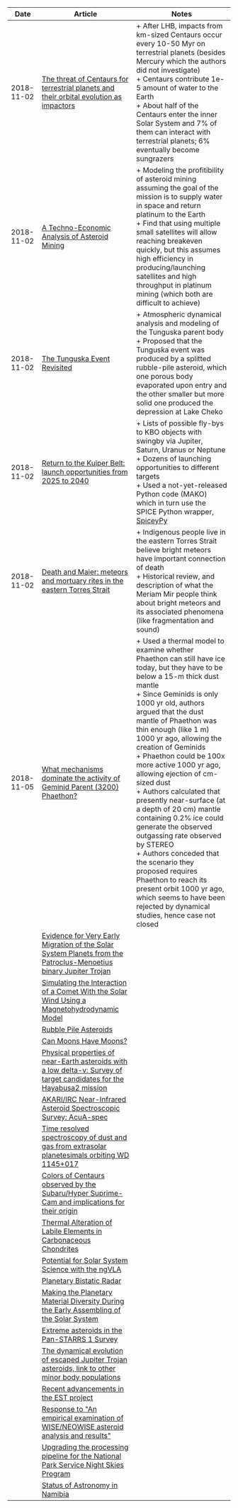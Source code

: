 | Date | Article | Notes | 
| ---- | ---- | ---- |
| 2018-11-02 | [The threat of Centaurs for terrestrial planets and their orbital evolution as impactors](https://arxiv.org/abs/1810.03209) | + After LHB, impacts from km-sized Centaurs occur every 10-50 Myr on terrestrial planets (besides Mercury which the authors did not investigate) <br> + Centaurs contribute 1e-5 amount of water to the Earth <br> + About half of the Centaurs enter the inner Solar System and 7% of them can interact with terrestrial planets; 6% eventually become sungrazers
| 2018-11-02 | [A Techno-Economic Analysis of Asteroid Mining](https://arxiv.org/abs/1810.03836) | + Modeling the profitibility of asteroid mining assuming the goal of the mission is to supply water in space and return platinum to the Earth <br> + Find that using multiple small satellites will allow reaching breakeven quickly, but this assumes high efficiency in producing/launching satellites and high throughput in platinum mining (which both are difficult to achieve)
| 2018-11-02 | [The Tunguska Event Revisited](https://arxiv.org/abs/1810.07427) | + Atmospheric dynamical analysis and modeling of the Tunguska parent body <br> + Proposed that the Tunguska event was produced by a splitted rubble-pile asteroid, which one porous body evaporated upon entry and the other smaller but more solid one produced the depression at Lake Cheko
| 2018-11-02 | [Return to the Kuiper Belt: launch opportunities from 2025 to 2040](https://arxiv.org/abs/1810.07811) | + Lists of possible fly-bys to KBO objects with swingby via Jupiter, Saturn, Uranus or Neptune <br> + Dozens of launching opportunities to different targets <br> + Used a not-yet-released Python code (MAKO) which in turn use the SPICE Python wrapper, [SpiceyPy](https://github.com/AndrewAnnex/SpiceyPy)
| 2018-11-02 | [Death and Maier: meteors and mortuary rites in the eastern Torres Strait](https://arxiv.org/abs/1810.11276) | + Indigenous people live in the eastern Torres Strait believe bright meteors have important connection of death <br> + Historical review, and description of what the Meriam Mir people think about bright meteors and its associated phenomena (like fragmentation and sound)
| 2018-11-05 | [What mechanisms dominate the activity of Geminid Parent (3200) Phaethon?](https://arxiv.org/abs/1811.00759) | + Used a thermal model to examine whether Phaethon can still have ice today, but they have to be below a 15-m thick dust mantle <br> + Since Geminids is only 1000 yr old, authors argued that the dust mantle of Phaethon was thin enough (like 1 m) 1000 yr ago, allowing the creation of Geminids <br> + Phaethon could be 100x more active 1000 yr ago, allowing ejection of cm-sized dust <br> + Authors calculated that presently near-surface (at a depth of 20 cm) mantle containing 0.2% ice could generate the observed outgassing rate observed by STEREO <br> + Authors conceded that the scenario they proposed requires Phaethon to reach its present orbit 1000 yr ago, which seems to have been rejected by dynamical studies, hence case not closed
| | [Evidence for Very Early Migration of the Solar System Planets from the Patroclus-Menoetius binary Jupiter Trojan](https://arxiv.org/abs/1809.04007) |
| | [Simulating the Interaction of a Comet With the Solar Wind Using a Magnetohydrodynamic Model](https://arxiv.org/abs/1809.11149) |
| | [Rubble Pile Asteroids](https://arxiv.org/abs/1810.01815) |
| | [Can Moons Have Moons?](https://arxiv.org/abs/1810.03304) |
| | [Physical properties of near-Earth asteroids with a low delta-v: Survey of target candidates for the Hayabusa2 mission](https://arxiv.org/abs/1810.03706) |
| | [AKARI/IRC Near-Infrared Asteroid Spectroscopic Survey: AcuA-spec](https://arxiv.org/abs/1810.03828) |
| | [Time resolved spectroscopy of dust and gas from extrasolar planetesimals orbiting WD 1145+017](https://arxiv.org/abs/1810.04657) |
| | [Colors of Centaurs observed by the Subaru/Hyper Suprime-Cam and implications for their origin](https://arxiv.org/abs/1810.07459) |
| | [Thermal Alteration of Labile Elements in Carbonaceous Chondrites](https://arxiv.org/abs/1810.04154) |
| | [Potential for Solar System Science with the ngVLA](https://arxiv.org/abs/1810.08521) |
| | [Planetary Bistatic Radar](https://arxiv.org/abs/1810.08712) |
| | [Making the Planetary Material Diversity During the Early Assembling of the Solar System](https://arxiv.org/abs/1810.10827) |
| | [Extreme asteroids in the Pan-STARRS 1 Survey](https://arxiv.org/abs/1810.11668) |
| | [The dynamical evolution of escaped Jupiter Trojan asteroids, link to other minor body populations](https://arxiv.org/abs/1811.00352) |
| | [Recent advancements in the EST project](https://arxiv.org/abs/1811.00851) |
| | [Response to "An empirical examination of WISE/NEOWISE asteroid analysis and results"](https://arxiv.org/abs/1811.01454) |
| | [Upgrading the processing pipeline for the National Park Service Night Skies Program](https://arxiv.org/abs/1811.01042) |
| | [Status of Astronomy in Namibia](https://arxiv.org/abs/1811.01440) |
